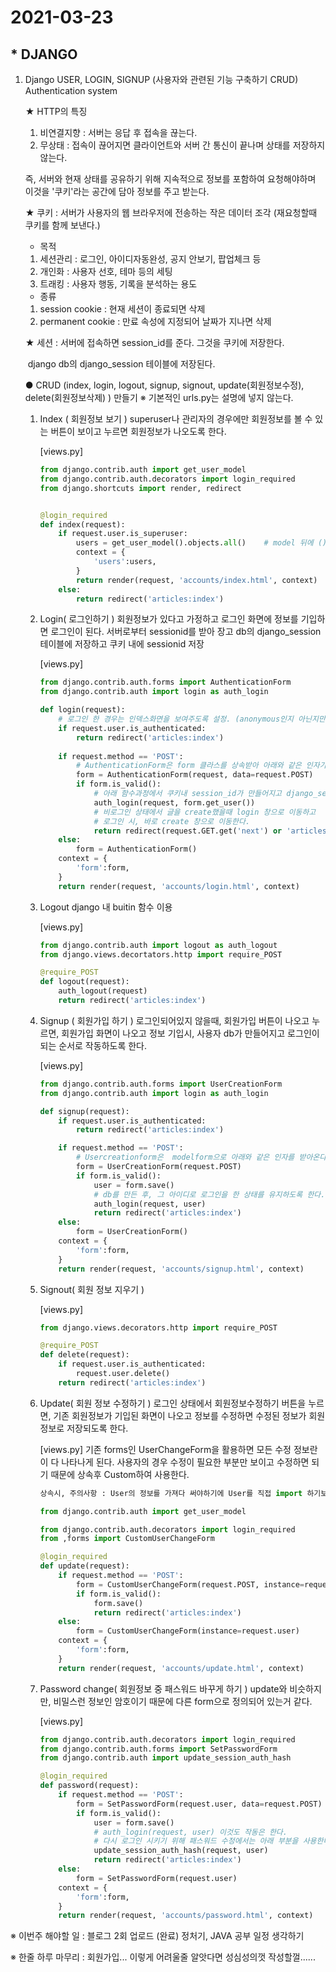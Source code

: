 # 2021-03-23

## * DJANGO

1. Django USER, LOGIN, SIGNUP (사용자와 관련된 기능 구축하기 CRUD)
   Authentication system

   ★ HTTP의 특징

   1. 비연결지향 : 서버는 응답 후 접속을 끊는다.
   2. 무상태 : 접속이 끊어지면 클라이언트와 서버 간 통신이 끝나며 상태를 저장하지 않는다.

   즉, 서버와 현재 상태를 공유하기 위해 지속적으로 정보를 포함하여 요청해야하며 이것을 '쿠키'라는 공간에 담아 정보를 주고 받는다.

   ★ 쿠키 : 서버가 사용자의 웹 브라우저에 전송하는 작은 데이터 조각 (재요청할때 쿠키를 함께 보낸다.)

   - 목적

   1. 세션관리 : 로그인, 아이디자동완성, 공지 안보기, 팝업체크 등
   2. 개인화 : 사용자 선호, 테마 등의 세팅
   3. 트래킹 : 사용자 행동, 기록을 분석하는 용도

   - 종류

   1. session cookie : 현재 세션이 종료되면 삭제
   2. permanent cookie : 만료 속성에 지정되어 날짜가 지나면 삭제
      

   ★ 세션 : 서버에 접속하면 session_id를 준다. 그것을 쿠키에 저장한다.

   ​	django db의 django_session 테이블에 저장된다.

   

   ● CRUD (index, login, logout, signup, signout, update(회원정보수정), delete(회원정보삭제) ) 만들기
   	※ 기본적인 urls.py는 설명에 넣지 않는다.

   1. Index ( 회원정보 보기 )
      superuser나 관리자의 경우에만 회원정보를 볼 수 있는 버튼이 보이고 누르면 회원정보가 나오도록 한다.

      [views.py]

      ```python
      from django.contrib.auth import get_user_model
      from django.contrib.auth.decorators import login_required
      from django.shortcuts import render, redirect
      
      
      @login_required
      def index(request):
          if request.user.is_superuser:
              users = get_user_model().objects.all()    # model 뒤에 ()에 주의하자!
              context = {
                  'users':users,
              }
              return render(request, 'accounts/index.html', context)
          else:
              return redirect('articles:index')
      ```

      

   2. Login( 로그인하기 )
      회원정보가 있다고 가정하고 로그인 화면에 정보를 기입하면 로그인이 된다.
      서버로부터 sessionid를 받아 장고 db의 django_session 테이블에 저장하고 쿠키 내에 sessionid 저장

      [views.py]

      ```python
      from django.contrib.auth.forms import AuthenticationForm
      from django.contrib.auth import login as auth_login
      
      def login(request):
          # 로그인 한 경우는 인덱스화면을 보여주도록 설정. (anonymous인지 아닌지만 판별)
          if request.user.is_authenticated:
              return redirect('articles:index')
      	
          if request.method == 'POST':
              # AuthenticationForm은 form 클라스를 상속받아 아래와 같은 인자가 필요하다.
              form = AuthenticationForm(request, data=request.POST) 
              if form.is_valid():
                  # 아래 함수과정에서 쿠키내 session_id가 만들어지고 django_session내 데이터 형성
                  auth_login(request, form.get_user()) 
                  # 비로그인 상태에서 글을 create했을때 login 창으로 이동하고 
                  # 로그인 시, 바로 create 창으로 이동한다.
                  return redirect(request.GET.get('next') or 'articles:index')
          else:
              form = AuthenticationForm()
          context = {
              'form':form,
          }
          return render(request, 'accounts/login.html', context)
      ```

      

   3. Logout
      django 내 buitin 함수 이용

      [views.py]

      ```python
      from django.contrib.auth import logout as auth_logout
      from django.views.decortators.http import require_POST
      
      @require_POST
      def logout(request):
          auth_logout(request)
          return redirect('articles:index')
      ```

      

   4. Signup ( 회원가입 하기 )
      로그인되어있지 않을때, 회원가입 버튼이 나오고 누르면, 회원가입 화면이 나오고
      정보 기입시, 사용자 db가 만들어지고 로그인이 되는 순서로 작동하도록 한다.

      [views.py]

      ```python
      from django.contrib.auth.forms import UserCreationForm
      from django.contrib.auth import login as auth_login
      
      def signup(request):
          if request.user.is_authenticated:
              return redirect('articles:index')
      
          if request.method == 'POST':
              # Usercreationform은  modelform으로 아래와 같은 인자를 받아온다.
              form = UserCreationForm(request.POST)
              if form.is_valid():
                  user = form.save()
                  # db를 만든 후, 그 아이디로 로그인을 한 상태를 유지하도록 한다.
                  auth_login(request, user)
                  return redirect('articles:index')
          else:
              form = UserCreationForm()
          context = {
              'form':form,
          }
          return render(request, 'accounts/signup.html', context)
      ```

      

   5. Signout( 회원 정보 지우기 )

      [views.py]

      ```python
      from django.views.decorators.http import require_POST
      
      @require_POST
      def delete(request):
          if request.user.is_authenticated:
              request.user.delete()
          return redirect('articles:index')
      ```

      

   6. Update( 회원 정보 수정하기 )
      로그인 상태에서 회원정보수정하기 버튼을 누르면, 기존 회원정보가 기입된 화면이 나오고
      정보를 수정하면 수정된 정보가 회원정보로 저장되도록 한다.

      [views.py]
      기존 forms인 UserChangeForm을 활용하면 모든 수정 정보란이 다 나타나게 된다.
      사용자의 경우 수정이 필요한 부분만 보이고 수정하면 되기 때문에
      상속후 Custom하여 사용한다.

      ```python
      상속시, 주의사항 : User의 정보를 가져다 써야하기에 User를 직접 import 하기보다 get_user_model을 활용한다.
      
      from django.contrib.auth import get_user_model
      ```

      

      ```python
      from django.contrib.auth.decorators import login_required
      from ,forms import CustomUserChangeForm
      
      @login_required
      def update(request):
          if request.method == 'POST':
              form = CustomUserChangeForm(request.POST, instance=request.user)
              if form.is_valid():
                  form.save()
                  return redirect('articles:index')
          else:
              form = CustomUserChangeForm(instance=request.user)
          context = {
              'form':form,
          }
          return render(request, 'accounts/update.html', context)
      ```

      

   7. Password change( 회원정보 중 패스워드 바꾸게 하기 )
      update와 비슷하지만, 비밀스런 정보인 암호이기 때문에 다른 form으로 정의되어 있는거 같다.

      [views.py]

      ```python
      from django.contrib.auth.decorators import login_required
      from django.contrib.auth.forms import SetPasswordForm
      from django.contrib.auth import update_session_auth_hash
      
      @login_required
      def password(request):
          if request.method == 'POST':
              form = SetPasswordForm(request.user, data=request.POST)
              if form.is_valid():
                  user = form.save()
                  # auth_login(request, user) 이것도 작동은 한다.
                  # 다시 로그인 시키기 위해 패스워드 수정에서는 아래 부분을 사용한다
                  update_session_auth_hash(request, user)
                  return redirect('articles:index')
          else:
              form = SetPasswordForm(request.user)
          context = {
              'form':form,
          }
          return render(request, 'accounts/password.html', context)
      ```

      

※ 이번주 해야할 일
:  블로그 2회 업로드 (완료) 정처기, JAVA 공부 일정 생각하기

※ 한줄 하루 마무리
: 회원가입... 이렇게 어려울줄 알앗다면 성심성의껏 작성할껄......



